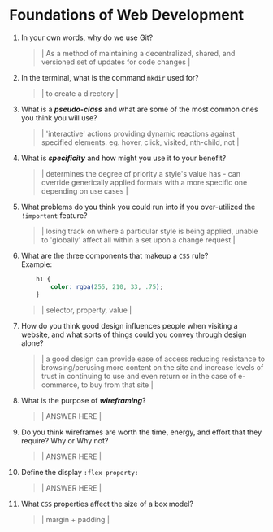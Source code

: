 # Foundations of Web Development
01. In your own words, why do we use Git?
    > | As a method of maintaining a decentralized, shared, and versioned set of updates for code changes |

02. In the terminal, what is the command `mkdir` used for?
    > | to create a directory |

03. What is a ***pseudo-class*** and what are some of the most common ones you think you will use?
    > | 'interactive' actions providing dynamic reactions against specified elements. eg. hover, click, visited, nth-child, not |

04. What is ***specificity*** and how might you use it to your benefit?
    > | determines the degree of priority a style's value has - can override generically applied formats with a more specific one depending on use cases |

05. What problems do you think you could run into if you over-utilized the `!important` feature?
    > | losing track on where a particular style is being applied, unable to 'globally' affect all within a set upon a change request |

06. What are the three components that makeup a `CSS` rule? <br> Example:

    ```css
        h1 {
            color: rgba(255, 210, 33, .75);
        }
    ```

    > | selector, property, value |

07. How do you think good design influences people when visiting a website, and what sorts of things could you convey through design alone?
    > | a good design can provide ease of access reducing resistance to browsing/perusing more content on the site and increase levels of trust in continuing to use and even return or in the case of e-commerce, to buy from that site |

08. What is the purpose of ***wireframing***?
    > | ANSWER HERE |

09. Do you think wireframes are worth the time, energy, and effort that they require? Why or Why not?
    > | ANSWER HERE |

10. Define the display `:flex property:`
    > | ANSWER HERE |

11. What `CSS` properties affect the size of a box model?
    > | margin + padding |
